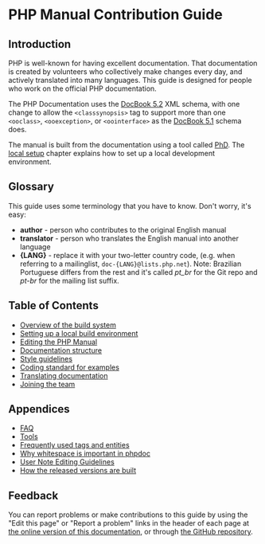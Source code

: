 # PHP Manual Contribution Guide

## Introduction

PHP is well-known for having excellent documentation. That documentation
is created by volunteers who collectively make changes every day, and
actively translated into many languages. This guide is designed for
people who work on the official PHP documentation.

The PHP Documentation uses the [DocBook 5.2](https://tdg.docbook.org/tdg/5.2/)
XML schema, with one change to allow the `<classsynopsis>` tag to support
more than one `<ooclass>`, `<ooexception>`, or `<oointerface>` as the
[DocBook 5.1](https://tdg.docbook.org/tdg/5.1/classsynopsis) schema does.

The manual is built from the documentation using a tool called
[PhD](http://doc.php.net/phd.php). The [local setup](local-setup.md)
chapter explains how to set up a local development environment.

## Glossary

This guide uses some terminology that you have to know. Don't worry, it's easy:

- **author** - person who contributes to the original English manual
- **translator** - person who translates the English manual into another
  language
- **{LANG}** - replace it with your two-letter country code, (e.g. when
  referring to a mailinglist, `doc-{LANG}@lists.php.net`). Note:
  Brazilian Portuguese differs from the rest and it's called *pt_br*
  for the Git repo and *pt-br* for the mailing list suffix.

## Table of Contents
- [Overview of the build system](overview.md)
- [Setting up a local build environment](local-setup.md)
- [Editing the PHP Manual](editing.md)
- [Documentation structure](structure.md)
- [Style guidelines](style.md)
- [Coding standard for examples](cs-for-examples.md)
- [Translating documentation](translating.md)
- [Joining the team](joining.md)

## Appendices
- [FAQ](faq.md)
- [Tools](tools.md)
- [Frequently used tags and entities](tags-and-entities.md)
- [Why whitespace is important in phpdoc](whitespace.md)
- [User Note Editing Guidelines](user-notes.md)
- [How the released versions are built](public-builds.md)

## Feedback

You can report problems or make contributions to this guide by using the
"Edit this page" or "Report a problem" links in the header of each page
at [the online version of this documentation](https://doc.php.net/tutorial/),
or through [the GitHub repository](https://www.github.com/php/doc-base/).

